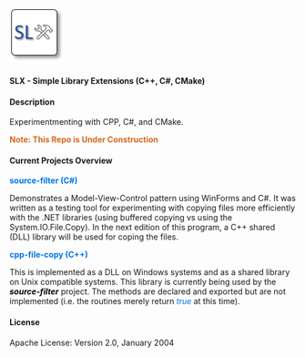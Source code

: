 ## ![](slx-logo.png) 
#### SLX - Simple Library Extensions (C++, C#, CMake)

#### Description
Experimentmenting with CPP, C#, and CMake. 

<span style="color:Chocolate">

**Note: This Repo is Under Construction** 

</span>



#### Current Projects Overview

<span style="color:#0073e6">**source-filter (C#)**</span>

 Demonstrates a Model-View-Control pattern 
 using WinForms and C#. It was written as a testing tool
 for experimenting with copying files more efficiently with the .NET
 libraries (using buffered copying vs using the System.IO.File.Copy). 
 In the next edition of this program, a C++ shared (DLL) library will
 be used for coping the files.

<span style="color:#0073e6">**cpp-file-copy (C++)**</span>

This is implemented as a DLL on Windows systems and as a shared
library on Unix compatible systems. This library is currently being used 
by the <span style="color:Black"><i>**source-filter** </i></span>project. 
The methods are declared and exported but are not implemented (i.e. the
routines merely return <span style="color:#0073e6"><i>true</i></span> at
this time). 



#### License
Apache License: Version 2.0, January 2004

